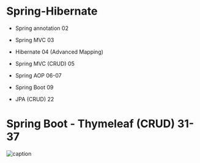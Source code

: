 # Spring-Hibernate

* Spring annotation 02

* Spring MVC 03

* Hibernate 04 (Advanced Mapping)

* Spring MVC (CRUD) 05

* Spring AOP 06-07

* Spring Boot 09

* JPA (CRUD) 22

# Spring Boot - Thymeleaf (CRUD) 31-37

![caption](https://user-images.githubusercontent.com/26628508/63585233-56eb9200-c5a7-11e9-8238-90ec5aadf2ed.PNG)

